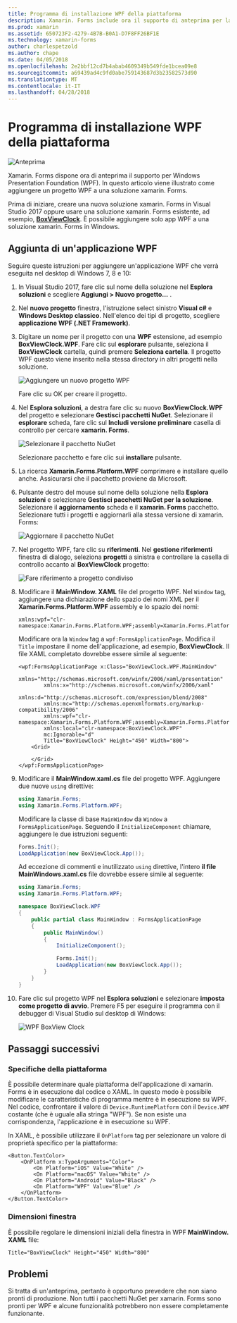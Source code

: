 ```yaml
---
title: Programma di installazione WPF della piattaforma
description: Xamarin. Forms include ora il supporto di anteprima per la piattaforma di WPF
ms.prod: xamarin
ms.assetid: 650723F2-4279-4B7B-B0A1-D7F8FF26BF1E
ms.technology: xamarin-forms
author: charlespetzold
ms.author: chape
ms.date: 04/05/2018
ms.openlocfilehash: 2e2bbf12cd7b4abab4609349b549fde1bcea09e8
ms.sourcegitcommit: a69439ad4c9fd0abe759143687d3b23582573d90
ms.translationtype: MT
ms.contentlocale: it-IT
ms.lasthandoff: 04/28/2018
---
```

# <a name="wpf-platform-setup"></a>Programma di installazione WPF della piattaforma

![Anteprima](~/media/shared/preview.png)

Xamarin. Forms dispone ora di anteprima il supporto per Windows Presentation Foundation (WPF). In questo articolo viene illustrato come aggiungere un progetto WPF a una soluzione xamarin. Forms.

Prima di iniziare, creare una nuova soluzione xamarin. Forms in Visual Studio 2017 oppure usare una soluzione xamarin. Forms esistente, ad esempio, [ **BoxViewClock**](https://developer.xamarin.com/samples/xamarin-forms/BoxView/BoxViewClock/). È possibile aggiungere solo app WPF a una soluzione xamarin. Forms in Windows.

## <a name="adding-a-wpf-app"></a>Aggiunta di un'applicazione WPF

Seguire queste istruzioni per aggiungere un'applicazione WPF che verrà eseguita nel desktop di Windows 7, 8 e 10:

1. In Visual Studio 2017, fare clic sul nome della soluzione nel **Esplora soluzioni** e scegliere **Aggiungi > Nuovo progetto...** .

2. Nel **nuovo progetto** finestra, l'istruzione select sinistro **Visual c#** e **Windows Desktop classico**. Nell'elenco dei tipi di progetto, scegliere **applicazione WPF (.NET Framework)**. 

3. Digitare un nome per il progetto con una **WPF** estensione, ad esempio **BoxViewClock.WPF**. Fare clic sul **esplorare** pulsante, seleziona il **BoxViewClock** cartella, quindi premere **Seleziona cartella**. Il progetto WPF questo viene inserito nella stessa directory in altri progetti nella soluzione.

    ![Aggiungere un nuovo progetto WPF](wpf-images/add-new-project.png "aggiungere un nuovo progetto WPF")

    Fare clic su OK per creare il progetto.

4. Nel **Esplora soluzioni**, a destra fare clic su nuovo **BoxViewClock.WPF** del progetto e selezionare **Gestisci pacchetti NuGet**. Selezionare il **esplorare** scheda, fare clic sul **Includi versione preliminare** casella di controllo per cercare **xamarin. Forms**.

    ![Selezionare il pacchetto NuGet](wpf-images/select-nuget-package.png "selezionare il pacchetto NuGet")

    Selezionare pacchetto e fare clic sui **installare** pulsante.

5. La ricerca **Xamarin.Forms.Platform.WPF** comprimere e installare quello anche. Assicurarsi che il pacchetto proviene da Microsoft.

6. Pulsante destro del mouse sul nome della soluzione nella **Esplora soluzioni** e selezionare **Gestisci pacchetti NuGet per la soluzione**. Selezionare il **aggiornamento** scheda e il **xamarin. Forms** pacchetto. Selezionare tutti i progetti e aggiornarli alla stessa versione di xamarin. Forms:

    ![Aggiornare il pacchetto NuGet](wpf-images/update-nuget-package.png "aggiornare il pacchetto NuGet") 

7. Nel progetto WPF, fare clic su **riferimenti**. Nel **gestione riferimenti** finestra di dialogo, seleziona **progetti** a sinistra e controllare la casella di controllo accanto al **BoxViewClock** progetto:

    ![Fare riferimento a progetto condiviso](wpf-images/reference-shared-project.png "fa riferimento al progetto condiviso")

8. Modificare il **MainWindow. XAML** file del progetto WPF. Nel `Window` tag, aggiungere una dichiarazione dello spazio dei nomi XML per il **Xamarin.Forms.Platform.WPF** assembly e lo spazio dei nomi:

    ```xaml
    xmlns:wpf="clr-namespace:Xamarin.Forms.Platform.WPF;assembly=Xamarin.Forms.Platform.WPF"
    ```

    Modificare ora la `Window` tag a `wpf:FormsApplicationPage`. Modifica il `Title` impostare il nome dell'applicazione, ad esempio, **BoxViewClock**. Il file XAML completato dovrebbe essere simile al seguente:

    ```xaml
    <wpf:FormsApplicationPage x:Class="BoxViewClock.WPF.MainWindow"
            xmlns="http://schemas.microsoft.com/winfx/2006/xaml/presentation"
            xmlns:x="http://schemas.microsoft.com/winfx/2006/xaml"
            xmlns:d="http://schemas.microsoft.com/expression/blend/2008"
            xmlns:mc="http://schemas.openxmlformats.org/markup-compatibility/2006"
            xmlns:wpf="clr-namespace:Xamarin.Forms.Platform.WPF;assembly=Xamarin.Forms.Platform.WPF"
            xmlns:local="clr-namespace:BoxViewClock.WPF"
            mc:Ignorable="d"
            Title="BoxViewClock" Height="450" Width="800">
        <Grid>
        
        </Grid>
    </wpf:FormsApplicationPage>
    ```

9. Modificare il **MainWindow.xaml.cs** file del progetto WPF. Aggiungere due nuove `using` direttive:

    ```csharp
    using Xamarin.Forms;
    using Xamarin.Forms.Platform.WPF;
    ```

    Modificare la classe di base `MainWindow` da `Window` a `FormsApplicationPage`. Seguendo il `InitializeComponent` chiamare, aggiungere le due istruzioni seguenti:

    ```csharp
    Forms.Init();
    LoadApplication(new BoxViewClock.App());
    ```
    
    Ad eccezione di commenti e inutilizzato `using` direttive, l'intero **il file MainWindows.xaml.cs** file dovrebbe essere simile al seguente:

    ```csharp
    using Xamarin.Forms;
    using Xamarin.Forms.Platform.WPF;

    namespace BoxViewClock.WPF
    {
        public partial class MainWindow : FormsApplicationPage
        {
            public MainWindow()
            {
                InitializeComponent();

                Forms.Init();
                LoadApplication(new BoxViewClock.App());
            }
        }
    }
    ```

10. Fare clic sul progetto WPF nel **Esplora soluzioni** e selezionare **imposta come progetto di avvio**. Premere F5 per eseguire il programma con il debugger di Visual Studio sul desktop di Windows:

    ![WPF BoxView Clock](wpf-images/wpf-boxviewclock.png "Clock BoxView WPF" )

## <a name="next-steps"></a>Passaggi successivi

### <a name="platform-specifics"></a>Specifiche della piattaforma

È possibile determinare quale piattaforma dell'applicazione di xamarin. Forms è in esecuzione dal codice o XAML. In questo modo è possibile modificare le caratteristiche di programma mentre è in esecuzione su WPF. Nel codice, confrontare il valore di `Device.RuntimePlatform` con il `Device.WPF` costante (che è uguale alla stringa "WPF"). Se non esiste una corrispondenza, l'applicazione è in esecuzione su WPF.

In XAML, è possibile utilizzare il `OnPlatform` tag per selezionare un valore di proprietà specifico per la piattaforma:

```xaml
<Button.TextColor>
    <OnPlatform x:TypeArguments="Color">
        <On Platform="iOS" Value="White" />
        <On Platform="macOS" Value="White" />
        <On Platform="Android" Value="Black" />
        <On Platform="WPF" Value="Blue" />
    </OnPlatform>
</Button.TextColor>
```

### <a name="window-size"></a>Dimensioni finestra

È possibile regolare le dimensioni iniziali della finestra in WPF **MainWindow. XAML** file:

```xaml
Title="BoxViewClock" Height="450" Width="800"
```

## <a name="issues"></a>Problemi

Si tratta di un'anteprima, pertanto è opportuno prevedere che non siano pronti di produzione. Non tutti i pacchetti NuGet per xamarin. Forms sono pronti per WPF e alcune funzionalità potrebbero non essere completamente funzionante.

